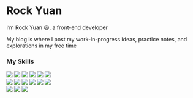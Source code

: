 # Rock Yuan

I’m Rock Yuan 😪, a front-end developer

My blog is where I post my work-in-progress ideas, practice notes, and explorations in my free time

### My Skills
<div class="skill-wrapper">
  <link src="https://icons8.com/icon/sOWbK4N3cxGh/webpack">
  <img src="https://img.shields.io/badge/css-1572B6?style=for-the-badge&amp;logo=css3&amp;logoColor=white">
  <img src="https://img.shields.io/badge/sass-CC6699?style=for-the-badge&amp;logo=sass&amp;logoColor=white">
  <img src="https://img.shields.io/badge/javascript-F7DF1E?style=for-the-badge&amp;logo=javascript&amp;logoColor=white">
  <img src="https://img.shields.io/badge/typescript-3178C6?style=for-the-badge&amp;logo=typescript&amp;logoColor=white">
  <img src="https://img.shields.io/badge/Vue-4FC08D?style=for-the-badge&amp;logo=vuedotjs&amp;logoColor=white">
  <img src="https://img.shields.io/badge/weapp-07C160?style=for-the-badge&amp;logo=wechat&amp;logoColor=white">
</div>
<div class="skill-wrapper">
  <img src="https://img.shields.io/badge/node-339933?style=for-the-badge&amp;logo=nodedotjs&amp;logoColor=white">
  <img src="https://img.shields.io/badge/nuxt-00DC82?style=for-the-badge&amp;logo=nuxtdotjs&amp;logoColor=white">
  <img src="https://img.shields.io/badge/vite-646CFF?style=for-the-badge&amp;logo=vite&amp;logoColor=white">
  <img src="https://img.shields.io/badge/webpack-8DD6F9?style=for-the-badge&amp;logo=webpack&amp;logoColor=white">
  <img src="https://img.shields.io/badge/tailwind-06B6D4?style=for-the-badge&amp;logo=tailwindcss&amp;logoColor=white">
  <img src="https://img.shields.io/badge/unocss-333333?style=for-the-badge&amp;logo=unocss&amp;logoColor=white">
</div>
<div class="skill-wrapper">
  <img src="https://img.shields.io/badge/MySQL-4479A1?style=for-the-badge&amp;logo=mysql&amp;logoColor=white">
  <img src="https://img.shields.io/badge/Linux-FCC624?style=for-the-badge&amp;logo=linux&amp;logoColor=black">
  <img src="https://img.shields.io/badge/git-F05032?style=for-the-badge&amp;logo=git&amp;logoColor=white">
</div>

